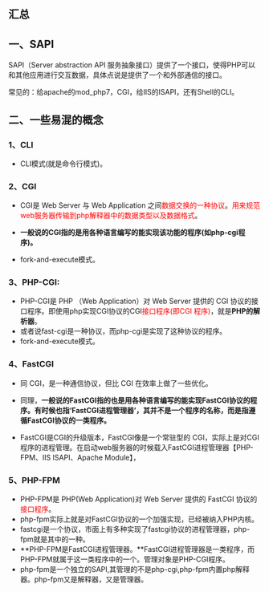 ## 汇总

## 一、SAPI

SAPI（Server abstraction API 服务抽象接口）提供了一个接口，使得PHP可以和其他应用进行交互数据，具体点说是提供了一个和外部通信的接口。

常见的：给apache的mod_php7，CGI，给IIS的ISAPI，还有Shell的CLI。

## 二、一些易混的概念

### 1、CLI

- CLI模式(就是命令行模式)。

### 2、CGI

- CGI是 Web Server 与 Web Application 之间<font color="red">数据交换的一种协议</font>。<font color="red">用来规范web服务器传输到php解释器中的数据类型以及数据格式</font>。

- **一般说的CGI指的是用各种语言编写的能实现该功能的程序(如php-cgi程序)。**
- fork-and-execute模式。

### 3、PHP-CGI:

- PHP-CGI是 PHP （Web Application）对 Web Server 提供的 CGI 协议的接口程序。即使用php实现CGI协议的CGI<font color="red">接口程序(即CGI 程序)</font>，就是**PHP的解析器**。
- 或者说fast-cgi是一种协议，而php-cgi是实现了这种协议的程序。
- fork-and-execute模式。

### 4、FastCGI

- 同 CGI，是一种通信协议，但比 CGI 在效率上做了一些优化。

- 同理，**一般说的FastCGI指的也是用各种语言编写的能实现FastCGI协议的程序。有时候也指‘FastCGI进程管理器’，其并不是一个程序的名称，而是指遵循FastCGI协议的一类程序。**

- FastCGI是CGI的升级版本，FastCGI像是一个常驻型的 CGI，实际上是对CGI程序的进程管理。在启动web服务器的时候载入FastCGI进程管理器【PHP-FPM、IIS ISAPI、Apache Module】，


### 5、PHP-FPM

- PHP-FPM是 PHP(Web Application)对 Web Server 提供的 FastCGI 协议的<font color="red">接口程序</font>。
- php-fpm实际上就是对FastCGI协议的一个加强实现，已经被纳入PHP内核。
- fastcgi是一个协议，市面上有多种实现了fastcgi协议的进程管理器，php-fpm就是其中的一种。
- **PHP-FPM是FastCGI进程管理器。**FastCGI进程管理器是一类程序，而PHP-FPM就属于这一类程序中的一个。管理对象是PHP-CGI程序。
- php-fpm是一个独立的SAPI,其管理的不是php-cgi,php-fpm内置php解释器。php-fpm又是解释器，又是管理器。

